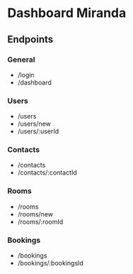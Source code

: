 # Dashboard Miranda

## Endpoints

### General
- /login
- /dashboard

### Users
- /users
- /users/new
- /users/:userId

### Contacts
- /contacts
- /contacts/:contactId

### Rooms
- /rooms
- /rooms/new
- /rooms/:roomId

### Bookings
- /bookings
- /bookings/:bookingsId
